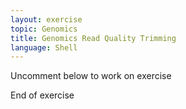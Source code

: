 ```yaml
---
layout: exercise
topic: Genomics
title: Genomics Read Quality Trimming
language: Shell
---
```

Uncomment below to work on exercise

<!--

Under development

Exercise 1

1. Using the fastqc results write a trimmomatic script that will 
remove any bad nucleotide reads from the ends of the fastq data files

Exercise 2
>
> Use the output from your Trimmomatic command to answer the
> following questions.
>
> 1) What percent of reads did we discard from our sample?
> 2) What percent of reads did we keep both pairs?
>
> Exercise 3
> We trimmed our fastq files with Nextera adapters, 
> but there are other adapters that are commonly used.
> What other adapter files came with Trimmomatic?
>
> Bonus Exercise (Advanced)
>
> Now that we've quality controlled our samples, they should perform
> better on the quality tests run by FastQC. Go ahead and re-run
> FastQC on your trimmed FASTQ files and visualize the HTML files
> to see whether your per base sequence quality is higher after
> trimming. 

-->

End of exercise